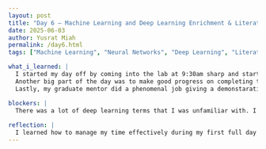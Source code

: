 ```yaml
---
layout: post
title: "Day 6 – Machine Learning and Deep Learning Enrichment & Literature Papers Discussion"
date: 2025-06-03
author: Yusrat Miah
permalink: /day6.html
tags: ["Machine Learning", "Neural Networks", "Deep Learning", "Literature Review"]

what_i_learned: |
  I started my day off by coming into the lab at 9:30am sharp and started to work today. My Graduate mentor tasked our group to read the assigned literature papers an in-depth manner. Paritculary, I annotated all the papers and compiled a summary doc with all the key takeaways from the four papers I was assigned. This helped me be prepared with for the Project Team meeting that we had at 12:00pm today. While reading the four papers that I was assigned, I learned more about the different ways to detect driver drowsiness (via Electrooculography (EOG), Infrared camera-based techniques, and through the hybrid methods). It certainly was not easy to read the lengthy papers, however, it gave me good insight on the research project that I will working in this summer. It also taught me the importance of reading as a researchers as it helps generates new ideas through the exposure of various contents. 
  Another big part of the day was to make good progress on completing the Intro Machine Learning, Deep Learning, and Computer Vision on courses. I was able to successfully complete the Machine Learning and Deep Learning courses on Kaggle. Through these courses, I learned about how ML models work (via decision trees, model validation, and randomization) and how Deep Learning models work (via neural networks, optimization, normalization, and classification.
  Lastly, my graduate mentor did a phenomenal job giving a demonstaration about building a pipeline via GoogleColab. He emphasized the three key features of a pipeline: train, testing, and deploying. A good overview of Long short term memory (LSTM) as it helps build accuracy within the model. 

blockers: |
  There was a lot of deep learning terms that I was unfamiliar with. I had to consult outside resources (articles and videos) to eliminate the gap in knowledge. 
  
reflection: |
  I learned how to manage my time effectively during my first full day in lab. I personally enjoyed the experience a lot since it felt like I was truly working 9-5pm at an office like setting. I also felt very comfortable speaking and sharing my thoughts during the meeting and was able to participate in a productive discussion with my peers & mentor. I am looking forward to more days in the lab!
---
```


